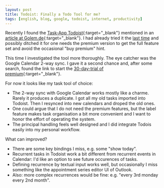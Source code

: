 ```yaml
---
layout: post
title: Todoist: Finally a Todo Tool for me?
tags: [english, blog, google, todoist, internet, productivity]
---
```

Recently I found the [Task-App Todoist][todoist]{:target="_blank"} mentioned in
an [article at Golem.de][golem]{:target="_blank"}. I had already tried it the
[last time][rants] and possibly ditched it for one needs the premium version to
get the full feature set and avoid the occasional "buy premium" hint.

This time I investigated the tool more thoroughly. The eye catcher was the
Google Calendar 2-way sync. I gave it a second chance and, after some search,
found the link to start the [30-day-trial of
premium][premium]{:target="_blank"}.

For now it looks like my task tool of choice:
* The 2-way sync with Google Calendar works mostly like a charme. Rarely it
  produces a duplicate. I got all my old tasks imported into Todoist. Then I
  resynced into new calendars and droped the old ones.
* One could argue that I do not need the premium features, but the label feature
  makes task organisation a bit more convenient and I want to honor the effort
  of operating the system.
* The principal handling feels well designed and I did integrate Todois easily
  into my personal workflow.

What can improved?
* There are some key bindings I miss, e.g. some "show today".
* Recurrent tasks in Todoist work a bit different from recurrent events in
  Calendar: I'd like an option to see future occurences of tasks.
* Defining recurrence by textual input works well, but occasionally I miss
  something like the appointment series editor UI of Outlook.
* Also: more complex recurrences would be fine: e.g. "every 3rd monday every 2nd
  month".

[rants]: 2020/06/28/todo-or-not.html
[golem]: https://www.golem.de/news/workflow-arbeite-lieber-asynchron-2007-149420.html
[todoist]: https://todoist.com
[premium]: https://todoist.com/premium/free_trial
